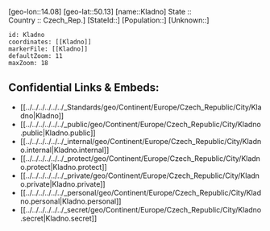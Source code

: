 ﻿---
location: [50.13,14.08] 
mapzoom: [7,12] 
mapmarker: city 
type: City
tags:
- geo/City


SpocWebEntityId: 31477
isDeleted: false
confidential: public

---
[geo-lon::14.08] 
[geo-lat::50.13] 
[name::Kladno] 
State ::  
Country :: Czech_Rep.] 
[StateId::] 
[Population::] 
[Unknown::] 


```leaflet
id: Kladno
coordinates: [[Kladno]] 
markerFile: [[Kladno]] 
defaultZoom: 11 
maxZoom: 18
```


## Confidential Links & Embeds: 
- [[../../../../../../_Standards/geo/Continent/Europe/Czech_Republic/City/Kladno|Kladno]] 
- [[../../../../../../_public/geo/Continent/Europe/Czech_Republic/City/Kladno.public|Kladno.public]] 
- [[../../../../../../_internal/geo/Continent/Europe/Czech_Republic/City/Kladno.internal|Kladno.internal]] 
- [[../../../../../../_protect/geo/Continent/Europe/Czech_Republic/City/Kladno.protect|Kladno.protect]] 
- [[../../../../../../_private/geo/Continent/Europe/Czech_Republic/City/Kladno.private|Kladno.private]] 
- [[../../../../../../_personal/geo/Continent/Europe/Czech_Republic/City/Kladno.personal|Kladno.personal]] 
- [[../../../../../../_secret/geo/Continent/Europe/Czech_Republic/City/Kladno.secret|Kladno.secret]] 
